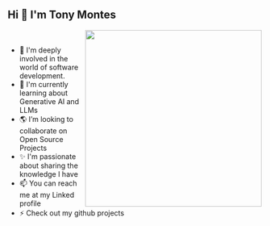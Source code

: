 
## Hi 👋 I'm Tony Montes

<img align="right" width="350px" src="https://github-readme-stats.vercel.app/api/top-langs?username=t-montes&layout=compact">

<br>

- 🍂 I'm deeply involved in the world of software development.
- 🌱 I'm currently learning about Generative AI and LLMs
- 🌎 I’m looking to collaborate on Open Source Projects
- ✨ I'm passionate about sharing the knowledge I have
- 📫 You can reach me at my Linked<a href="https://www.linkedin.com/in/t-montes/"><img src="https://raw.githubusercontent.com/rahuldkjain/github-profile-readme-generator/master/src/images/icons/Social/linked-in-alt.svg" height="14" width="18" /></a> profile
- ⚡ Check out my github projects <a href="https://github.com/t-montes?tab=repositories"><img src="https://cdn.jsdelivr.net/npm/simple-icons@3.0.1/icons/github.svg" height="16" width="20"/></a>

<!--<p align="center"><img src="https://github-readme-stats.vercel.app/api?username=t-montes"></p>-->


<br><br><br><br>

<!--## Development Tools-->
